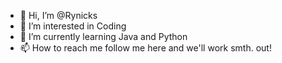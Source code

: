 - 👋 Hi, I’m @Rynicks
- 👀 I’m interested in Coding
- 🌱 I’m currently learning Java and Python
- 📫 How to reach me follow me here and we'll work smth. out!

<!---
Rynicks/Rynicks is a ✨ special ✨ repository because its `README.md` (this file) appears on your GitHub profile.
You can click the Preview link to take a look at your changes.
--->
